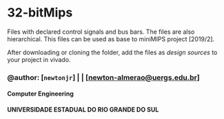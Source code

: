 # 32-bitMips

Files with declared control signals and bus bars. The files are also hierarchical.
This files can be used as base to miniMIPS project [2019/2].

After downloading or cloning the folder, add the files as *design sources* to your project in vivado.


### @author: [`newtonjr`] | | [newton-almerao@uergs.edu.br]


#### Computer Engineering

#### UNIVERSIDADE ESTADUAL DO RIO GRANDE DO SUL
